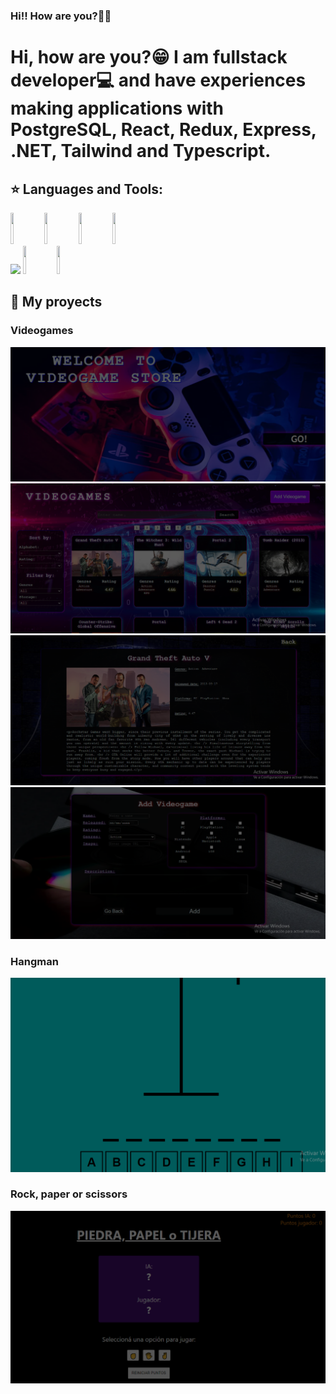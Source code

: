 ### Hi!! How are you?👋😁

<h1>Hi, how are you?😁
I am fullstack developer💻 and have experiences making applications with PostgreSQL, React, Redux, Express, .NET, Tailwind and Typescript.
</h1>

## :star: Languages and Tools:

<p>
  <code><img width= "10%" height= "50px" src= "https://www.comparasoftware.com/wp-content/uploads/2018/08/logoPostgreSQL.png"></code>
  <code><img width= "10%" height= "50px" src= "https://upload.wikimedia.org/wikipedia/commons/4/4c/Typescript_logo_2020.svg"></code>
  <code><img width= "10%" height= "50px" src= "https://www.edureka.co/blog/wp-content/uploads/2019/07/express-logo.png"></code>
  <code><img width= "10%" height= "50px" src= "https://encrypted-tbn0.gstatic.com/images?q=tbn:ANd9GcQ7WSlo_Pnt8f4H4wRWVHna_Nc2pciyFNmYYA&usqp=CAU"></code>
  <br />
  <code><img width= "10%" src= "https://www.vectorlogo.zone/logos/reactjs/reactjs-ar21.svg"></code>
  <code><img width= "10%" height= "45" src= "https://cdn.worldvectorlogo.com/logos/redux.svg"></code>
  <code><img width= "10%" height= "45" src= "https://www.vectorlogo.zone/logos/tailwindcss/tailwindcss-ar21.png"></code>
  <br />
</p>

## :pushpin: My proyects

<h3>Videogames</h3>
<p>
  <a><img src= "https://github.com/Pablo333333/Pablo333333/blob/main/images/videogame.png"></a>
  <a><img src= "https://github.com/Pablo333333/Pablo333333/blob/main/images/home.png"></a>
  <a><img src= "https://github.com/Pablo333333/Pablo333333/blob/main/images/detail.png"></a>
  <a><img src= "https://github.com/Pablo333333/Pablo333333/blob/main/images/createVideogame.png"></a>
</p>

<h3>Hangman</h3>
<p>
  <a><img src="https://github.com/Pablo333333/Pablo333333/blob/main/images/hangman.png"></a>
</p>

<h3>Rock, paper or scissors</h3>
<p>
  <a><img src="https://github.com/Pablo333333/Pablo333333/blob/main/images/rockPaperScissors.png"></a>
</p>